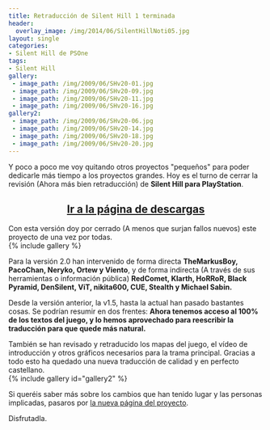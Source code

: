 ```yaml
---
title: Retraducción de Silent Hill 1 terminada
header:
  overlay_image: /img/2014/06/SilentHillNoti05.jpg
layout: single
categories:
- Silent Hill de PSOne
tags:
- Silent Hill
gallery:
 - image_path: /img/2009/06/SHv20-01.jpg
 - image_path: /img/2009/06/SHv20-09.jpg
 - image_path: /img/2009/06/SHv20-11.jpg
 - image_path: /img/2009/06/SHv20-16.jpg
gallery2:
 - image_path: /img/2009/06/SHv20-06.jpg
 - image_path: /img/2009/06/SHv20-14.jpg
 - image_path: /img/2009/06/SHv20-18.jpg
 - image_path: /img/2009/06/SHv20-20.jpg
---
```

Y poco a poco me voy quitando otros proyectos "pequeños" para poder dedicarle más 
tiempo a los proyectos grandes. Hoy es el turno de cerrar la revisión (Ahora más bien 
retraducción) de **Silent Hill para PlayStation**.

<h2 style="text-align: center;"><strong><a href="http://tiovictor.romhackhispano.org/silent-hill-1/descargar/">Ir 
a la página de descargas</a></strong></h2>

Con esta versión doy por cerrado (A menos que surjan fallos nuevos) este proyecto de 
una vez por todas.  
{% include gallery %}

Para la versión 2.0 han intervenido de forma directa **TheMarkusBoy, PacoChan, Neryko, 
Ortew y Viento**, y de forma indirecta (A través de sus herramientas o información pública) 
**RedComet, Klarth, HoRRoR, Black Pyramid, DenSilent, ViT, nikita600, CUE, Stealth y 
Michael Sabin.**

Desde la versión anterior, la v1.5, hasta la actual han pasado bastantes cosas. Se podrían 
resumir en dos frentes: **Ahora tenemos acceso al 100% de los textos del juego, y lo hemos 
aprovechado para reescribir la traducción para que quede más natural.**

También se han revisado y retraducido los mapas del juego, el vídeo de introducción y otros 
gráficos necesarios para la trama principal. Gracias a todo esto ha quedado una nueva 
traducción de calidad y en perfecto castellano.  
{% include gallery id="gallery2" %}

Si queréis saber más sobre los cambios que han tenido lugar y las personas implicadas, pasaros por 
[la nueva página del proyecto](http://tiovictor.romhackhispano.org/silent-hill-1/).

Disfrutadla.
